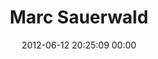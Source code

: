 ---
title: "Marc Sauerwald"
date: 2012-06-12 20:25:09 00:00
permalink: /marc-sauerwald
twitter: ""
likes: [834]
id: 949
gravatar: "http://www.gravatar.com/avatar/c39c14fe224d49747f8b54488b907239"
---